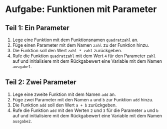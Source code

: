 # Aufgabe: Funktionen mit Parameter
## Teil 1: Ein Parameter
1. Lege eine Funktion mit dem Funktionsnamen `quadratzahl` an.
2. Füge einen Parameter mit dem Namen `zahl` zu der Funktion hinzu.
3. Die Funktion soll den Wert `zahl * zahl` zurückgeben.
4. Rufe die Funktion `quadratzahl` mit dem Wert `4` für den Parameter `zahl` auf und initialisiere mit dem Rückgabewert eine Variable mit dem Namen `ausgabe1`.

## Teil 2: Zwei Parameter
1. Lege eine zweite Funktion mit dem Namen `add` an.
2. Füge zwei Parameter mit den Namen `a` und `b` zur Funktion `add` hinzu.
3. Die Funktion `add` soll den Wert `a + b` zurückgeben.
4. Rufe die Funktion `add` mit den Werten `2` und `3` für die Parameter `a` und `b` auf und initialisiere mit dem Rückgabewert eine Variable mit dem Namen `ausgabe2`.